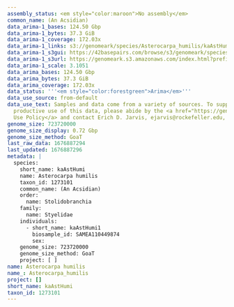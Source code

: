```yaml
---
assembly_status: <em style="color:maroon">No assembly</em>
common_name: (An Acsidian)
data_arima-1_bases: 124.50 Gbp
data_arima-1_bytes: 37.3 GiB
data_arima-1_coverage: 172.03x
data_arima-1_links: s3://genomeark/species/Asterocarpa_humilis/kaAstHumi1/genomic_data/arima/<br>
data_arima-1_s3gui: https://42basepairs.com/browse/s3/genomeark/species/Asterocarpa_humilis/kaAstHumi1/genomic_data/arima/
data_arima-1_s3url: https://genomeark.s3.amazonaws.com/index.html?prefix=species/Asterocarpa_humilis/kaAstHumi1/genomic_data/arima/
data_arima-1_scale: 3.1051
data_arima_bases: 124.50 Gbp
data_arima_bytes: 37.3 GiB
data_arima_coverage: 172.03x
data_status: '''<em style="color:forestgreen">Arima</em>'''
data_use_source: from-default
data_use_text: Samples and data come from a variety of sources. To support fair and
  productive use of this data, please abide by the <a href="https://genome10k.soe.ucsc.edu/data-use-policies/">Data
  Use Policy</a> and contact Erich D. Jarvis, ejarvis@rockefeller.edu, with any questions.
genome_size: 723720000
genome_size_display: 0.72 Gbp
genome_size_method: GoaT
last_raw_data: 1676887294
last_updated: 1676887296
metadata: |
  species:
    short_name: kaAstHumi
    name: Asterocarpa humilis
    taxon_id: 1273101
    common_name: (An Acsidian)
    order:
      name: Stolidobranchia
    family:
      name: Styelidae
    individuals:
      - short_name: kaAstHumi1
        biosample_id: SAMEA110449874
        sex:
    genome_size: 723720000
    genome_size_method: GoaT
    project: [ ]
name: Asterocarpa humilis
name_: Asterocarpa_humilis
project: []
short_name: kaAstHumi
taxon_id: 1273101
---
```

